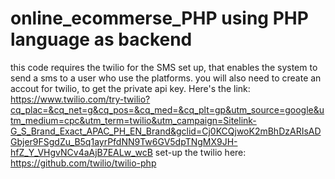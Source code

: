 # online_ecommerse_PHP using PHP language as backend

this code requires the twilio for the SMS set up, that enables the system to send a sms to a user who use the platforms.
you will also need to create an accout for twilio, to get the private api key. Here's the link: https://www.twilio.com/try-twilio?cq_plac=&cq_net=g&cq_pos=&cq_med=&cq_plt=gp&utm_source=google&utm_medium=cpc&utm_term=twilio&utm_campaign=Sitelink-G_S_Brand_Exact_APAC_PH_EN_Brand&gclid=Cj0KCQjwoK2mBhDzARIsADGbjer9FSgdZu_B5q1ayrPfdNN9Tw6GV5dpTNgMX9JH-hfZ_Y_VHgvNCv4aAjB7EALw_wcB 
set-up the twilio here: https://github.com/twilio/twilio-php 

